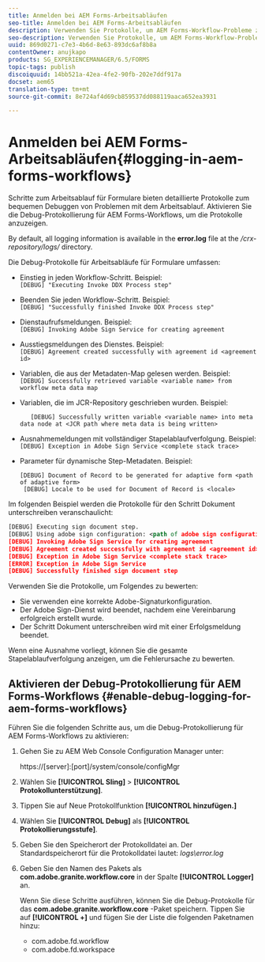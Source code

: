 ```yaml
---
title: Anmelden bei AEM Forms-Arbeitsabläufen
seo-title: Anmelden bei AEM Forms-Arbeitsabläufen
description: Verwenden Sie Protokolle, um AEM Forms-Workflow-Probleme zu debuggen.
seo-description: Verwenden Sie Protokolle, um AEM Forms-Workflow-Probleme zu debuggen.
uuid: 869d0271-c7e3-4b6d-8e63-893dc6af8b8a
contentOwner: anujkapo
products: SG_EXPERIENCEMANAGER/6.5/FORMS
topic-tags: publish
discoiquuid: 14bb521a-42ea-4fe2-90fb-202e7ddf917a
docset: aem65
translation-type: tm+mt
source-git-commit: 8e724af4d69cb859537dd088119aaca652ea3931

---
```



# Anmelden bei AEM Forms-Arbeitsabläufen{#logging-in-aem-forms-workflows}

Schritte zum Arbeitsablauf für Formulare bieten detaillierte Protokolle zum bequemen Debuggen von Problemen mit dem Arbeitsablauf. Aktivieren Sie die Debug-Protokollierung für AEM Forms-Workflows, um die Protokolle anzuzeigen.

By default, all logging information is available in the **error.log** file at the */crx-repository/logs/* directory.

Die Debug-Protokolle für Arbeitsabläufe für Formulare umfassen:

* Einstieg in jeden Workflow-Schritt. Beispiel:\
   `[DEBUG] "Executing Invoke DDX Process step"`

* Beenden Sie jeden Workflow-Schritt. Beispiel:\
   `[DEBUG] "Successfully finished Invoke DDX Process step"`

* Dienstaufrufsmeldungen. Beispiel:\
   `[DEBUG] Invoking Adobe Sign Service for creating agreement`

* Ausstiegsmeldungen des Dienstes. Beispiel:\
   `[DEBUG] Agreement created successfully with agreement id <agreement id>`

* Variablen, die aus der Metadaten-Map gelesen werden. Beispiel:\
   `[DEBUG] Successfully retrieved variable <variable name> from workflow meta data map`

* Variablen, die im JCR-Repository geschrieben wurden. Beispiel:

   ```
      [DEBUG] Successfully written variable <variable name> into meta data node at <JCR path where meta data is being written>
   ```

* Ausnahmemeldungen mit vollständiger Stapelablaufverfolgung. Beispiel:\
   `[DEBUG] Exception in Adobe Sign Service <complete stack trace>`

* Parameter für dynamische Step-Metadaten. Beispiel:

   ```
   [DEBUG] Document of Record to be generated for adaptive form <path of adaptive form>
    [DEBUG] Locale to be used for Document of Record is <locale>
   ```

Im folgenden Beispiel werden die Protokolle für den Schritt Dokument unterschreiben veranschaulicht:

```xml
[DEBUG] Executing sign document step.
[DEBUG] Using adobe sign configuration: <path of adobe sign configuration>
[DEBUG] Invoking Adobe Sign Service for creating agreement
[DEBUG] Agreement created successfully with agreement id <agreement id>
[DEBUG] Exception in Adobe Sign Service <complete stack trace>
[ERROR] Exception in Adobe Sign Service
[DEBUG] Successfully finished sign document step
```

Verwenden Sie die Protokolle, um Folgendes zu bewerten:

* Sie verwenden eine korrekte Adobe-Signaturkonfiguration.
* Der Adobe Sign-Dienst wird beendet, nachdem eine Vereinbarung erfolgreich erstellt wurde.
* Der Schritt Dokument unterschreiben wird mit einer Erfolgsmeldung beendet.

Wenn eine Ausnahme vorliegt, können Sie die gesamte Stapelablaufverfolgung anzeigen, um die Fehlerursache zu bewerten.

## Aktivieren der Debug-Protokollierung für AEM Forms-Workflows {#enable-debug-logging-for-aem-forms-workflows}

Führen Sie die folgenden Schritte aus, um die Debug-Protokollierung für AEM Forms-Workflows zu aktivieren:

1. Gehen Sie zu AEM Web Console Configuration Manager unter:

   https://[server]:[port]/system/console/configMgr

1. Wählen Sie **[!UICONTROL Sling]** > **[!UICONTROL Protokollunterstützung]**.
1. Tippen Sie auf Neue Protokollfunktion **[!UICONTROL hinzufügen.]**
1. Wählen Sie **[!UICONTROL Debug]** als **[!UICONTROL Protokollierungsstufe]**.
1. Geben Sie den Speicherort der Protokolldatei an. Der Standardspeicherort für die Protokolldatei lautet: *logs\error.log*
1. Geben Sie den Namen des Pakets als **com.adobe.granite.workflow.core** in der Spalte **[!UICONTROL Logger]** an.

   Wenn Sie diese Schritte ausführen, können Sie die Debug-Protokolle für das **com.adobe.granite.workflow.core** -Paket speichern. Tippen Sie auf **[!UICONTROL +]** und fügen Sie der Liste die folgenden Paketnamen hinzu:

   * com.adobe.fd.workflow
   * com.adobe.fd.workspace

